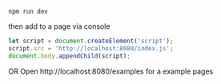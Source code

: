 ```shell
npm run dev
```

then add to a page via console

```js
let script = document.createElement('script');
script.src = 'http://localhost:8080/index.js'; 
document.body.appendChild(script); 
```
OR
Open http://localhost:8080/examples for a example pages
